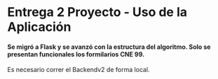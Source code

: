 # Entrega 2 Proyecto - Uso de la Aplicación

#### Se migró a Flask y se avanzó con la estructura del algoritmo. Solo se presentan funcionales los formilarios CNE 99.

Es necesario correr el Backendv2 de forma local.
